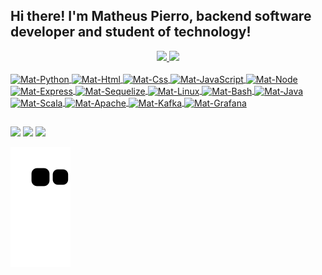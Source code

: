 ## Hi there! I'm Matheus Pierro, backend software developer and student of technology!
<div align="center">
  <a href="https://github.com/matheusPierro">
  <img height="180em" src="https://github-readme-stats.vercel.app/api?username=matheusPierro&show_icons=true&theme=dracula&include_all_commits=true&count_private=true"/>
  <img height="180em" src="https://github-readme-stats.vercel.app/api/top-langs/?username=matheusPierro&layout=compact&langs_count=7&theme=dracula"/>
</div>

<div style="display: inline_block"><br>
  <img align="center" alt="Mat-Python" height="40" width="50" src="https://cdn.jsdelivr.net/gh/devicons/devicon/icons/python/python-original.svg">
  <img align="center" alt="Mat-Html" height="40" width="50" src="https://cdn.jsdelivr.net/gh/devicons/devicon/icons/html5/html5-original-wordmark.svg">
  <img align="center" alt="Mat-Css" height="40" width="50" src="https://cdn.jsdelivr.net/gh/devicons/devicon/icons/css3/css3-original-wordmark.svg">
  <img align="center" alt="Mat-JavaScript" height="40" width="50" src="https://cdn.jsdelivr.net/gh/devicons/devicon/icons/javascript/javascript-original.svg">
  <img align="center" alt="Mat-Node" height="40" width="50" src="https://cdn.jsdelivr.net/gh/devicons/devicon/icons/nodejs/nodejs-original-wordmark.svg">
  <img align="center" alt="Mat-Express" height="40" width="50" src="https://cdn.jsdelivr.net/gh/devicons/devicon/icons/express/express-original-wordmark.svg">
  <img align="center" alt="Mat-Sequelize" height="40" width="50" src="https://cdn.jsdelivr.net/gh/devicons/devicon/icons/sequelize/sequelize-original.svg">
  <img align="center" alt="Mat-Linux" height="40" width="50" src="https://cdn.jsdelivr.net/gh/devicons/devicon/icons/linux/linux-original.svg">
  <img align="center" alt="Mat-Bash" height="40" width="50" src="https://cdn.jsdelivr.net/gh/devicons/devicon/icons/bash/bash-original.svg">
  <img align="center" alt="Mat-Java" height="40" width="50" src="https://cdn.jsdelivr.net/gh/devicons/devicon/icons/java/java-original-wordmark.svg">
  <img align="center" alt="Mat-Scala" height="40" width="50" src="https://cdn.jsdelivr.net/gh/devicons/devicon/icons/scala/scala-original-wordmark.svg">
  <img align="center" alt="Mat-Apache" height="40" width="50" src="https://cdn.jsdelivr.net/gh/devicons/devicon/icons/apache/apache-original-wordmark.svg">
  <img align="center" alt="Mat-Kafka" height="40" width="50" src="https://cdn.jsdelivr.net/gh/devicons/devicon/icons/apachekafka/apachekafka-original-wordmark.svg">
  <img align="center" alt="Mat-Grafana" height="40" width="50" src="https://cdn.jsdelivr.net/gh/devicons/devicon/icons/grafana/grafana-original.svg">
</div>
  
 ##
  
<div> 
  <a href="https://instagram.com/matheus_ramos79" target="_blank"><img src="https://img.shields.io/badge/-Instagram-%23E4405F?style=for-the-badge&logo=instagram&logoColor=white" target="_blank"></a>
  <a href = "mailto:matpierro570@gmail.com"><img src="https://img.shields.io/badge/-Gmail-%23333?style=for-the-badge&logo=gmail&logoColor=white" target="_blank"></a>
  <a href="https://www.linkedin.com/in/matheuspierro" target="_blank"><img src="https://img.shields.io/badge/-LinkedIn-%230077B5?style=for-the-badge&logo=linkedin&logoColor=white" target="_blank"></a> 
 
  ![Snake animation](https://github.com/rafaballerini/rafaballerini/blob/output/github-contribution-grid-snake.svg)

